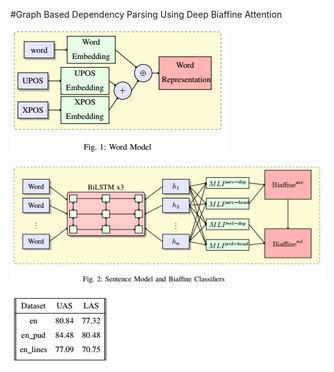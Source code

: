 #Graph Based Dependency Parsing Using Deep Biaffine Attention

![Word Model](imgs/wm.png?raw=true "Word Model")

![Sentence Model And Biaffine Classifiers](imgs/sm.png?raw=true "Sentence Model And Biaffine Classifiers")

![Results](imgs/res.png?raw=true "Results")
